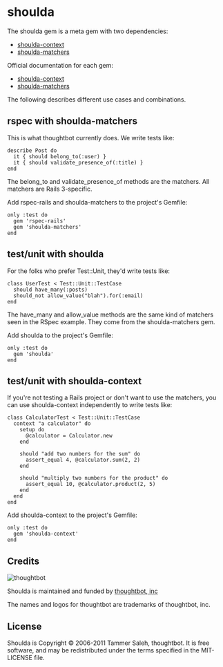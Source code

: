shoulda
===================================================

The shoulda gem is a meta gem with two dependencies:

* [shoulda-context](https://github.com/thoughtbot/shoulda-context)
* [shoulda-matchers](https://github.com/thoughtbot/shoulda-matchers)

Official documentation for each gem:

* [shoulda-context](http://rubydoc.info/github/thoughtbot/shoulda-context/master/frames)
* [shoulda-matchers](http://rubydoc.info/github/thoughtbot/shoulda-matchers/master/frames)

The following describes different use cases and combinations.

rspec with shoulda-matchers
---------------------------

This is what thoughtbot currently does. We write tests like:

    describe Post do
      it { should belong_to(:user) }
      it { should validate_presence_of(:title) }
    end

The belong_to and validate_presence_of methods are the matchers.
All matchers are Rails 3-specific.

Add rspec-rails and shoulda-matchers to the project's Gemfile:

    only :test do
      gem 'rspec-rails'
      gem 'shoulda-matchers'
    end

test/unit with shoulda
----------------------

For the folks who prefer Test::Unit, they'd write tests like:

    class UserTest < Test::Unit::TestCase
      should have_many(:posts)
      should_not allow_value("blah").for(:email)
    end

The have_many and allow_value methods are the same kind of matchers
seen in the RSpec example. They come from the shoulda-matchers gem.

Add shoulda to the project's Gemfile:

    only :test do
      gem 'shoulda'
    end

test/unit with shoulda-context
------------------------------

If you're not testing a Rails project or don't want to use the matchers,
you can use shoulda-context independently to write tests like:

    class CalculatorTest < Test::Unit::TestCase
      context "a calculator" do
        setup do
          @calculator = Calculator.new
        end

        should "add two numbers for the sum" do
          assert_equal 4, @calculator.sum(2, 2)
        end

        should "multiply two numbers for the product" do
          assert_equal 10, @calculator.product(2, 5)
        end
      end
    end

Add shoulda-context to the project's Gemfile:

    only :test do
      gem 'shoulda-context'
    end

Credits
-------

![thoughtbot](http://thoughtbot.com/images/tm/logo.png)

Shoulda is maintained and funded by [thoughtbot, inc](http://thoughtbot.com/community)

The names and logos for thoughtbot are trademarks of thoughtbot, inc.

License
-------

Shoulda is Copyright © 2006-2011 Tammer Saleh, thoughtbot. It is free software, and may be redistributed under the terms specified in the MIT-LICENSE file.
